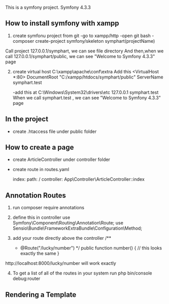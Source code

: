 This is a symfony project.
Symfony 4.3.3

## How to install symfony with xampp

1. create symfonu project from git
    -go to xampp/http
    -open git bash
	-composer create-project symfony/skeleton symphart(projectName)

Call project 127.0.0.1/symphart, we can see file directory
And then,when we call 127.0.0.1/symphart/public, we can see "Welcome to Symfony 4.3.3" page

2. create virtual host
    C:\xampp\apache\conf\extra
    Add this 
    <VirtualHost *:80>
        DocumentRoot "C:/xampp/htdocs/symphart/public"
        ServerName symphart.test
    </VirtualHost>

    -add this at C:\Windows\System32\drivers\etc
    127.0.0.1 symphart.test
When we call symphart.test , we can see "Welcome to Symfony 4.3.3" page

## In the project
- create .htaccess file under public folder

## How to create a page

- create ArticleController under controller folder

- create route in routes.yaml

   index:
   path: /
   controller: App\Controller\ArticleController::index

## Annotation Routes
1. run composer require annotations

2. define this in controller
    use Symfony\Component\Routing\Annotation\Route;
    use Sensio\Bundle\FrameworkExtraBundle\Configuration\Method;
    
3. add your route directly above the controller
    /**
     * @Route("/lucky/number")
     */
    public function number()
    {
        // this looks exactly the same
    }

http://localhost:8000/lucky/number will work exactly

4. To get a list of all of the routes in your system
run php bin/console debug:router

## Rendering a Template